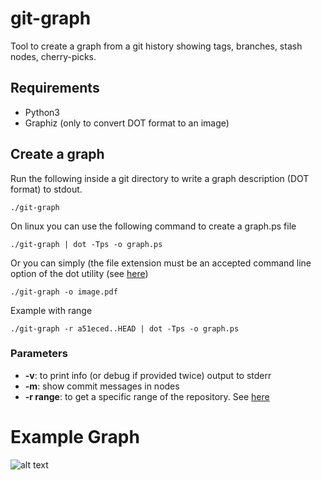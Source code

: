 # git-graph

Tool to create a graph from a git history showing tags, branches, stash nodes, cherry-picks.

## Requirements

* Python3
* Graphiz (only to convert DOT format to an image)

## Create a graph

Run the following inside a git directory to write a graph description (DOT format) to stdout.

    ./git-graph

On linux you can use the following command to create a graph.ps file

    ./git-graph | dot -Tps -o graph.ps

Or you can simply (the file extension must be an accepted command line option of the dot utility (see [here](https://www.graphviz.org/docs/outputs/))

    ./git-graph -o image.pdf
    

Example with range

    ./git-graph -r a51eced..HEAD | dot -Tps -o graph.ps

### Parameters
* **-v**: to print info (or debug if provided twice) output to stderr
* **-m**: show commit messages in nodes
* **-r range**: to get a specific range of the repository. See [here](http://git-scm.com/book/en/Git-Tools-Revision-Selection#Commit-Ranges)

# Example Graph
![alt text](images/example.gif)
